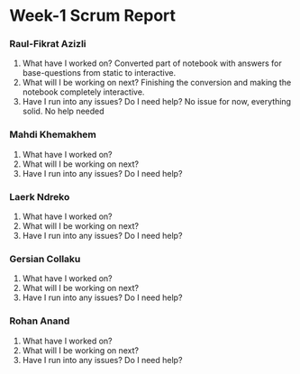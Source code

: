 
# Week-1 Scrum Report

### Raul-Fikrat Azizli
1. What have I worked on?
	Converted part of notebook with answers for base-questions from static to interactive.
2. What will I be working on next?
	Finishing the conversion and making the notebook completely interactive.
3. Have I run into any issues? Do I need help?
	No issue for now, everything solid. No help needed


### Mahdi Khemakhem
1. What have I worked on?
2. What will I be working on next?
3. Have I run into any issues? Do I need help?

### Laerk Ndreko
1. What have I worked on?
2. What will I be working on next?
3. Have I run into any issues? Do I need help?

### Gersian Collaku
1. What have I worked on?
2. What will I be working on next?
3. Have I run into any issues? Do I need help?

### Rohan Anand
1. What have I worked on?
2. What will I be working on next?
3. Have I run into any issues? Do I need help?
